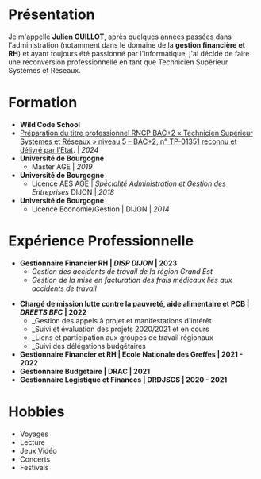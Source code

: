 # Présentation

Je m'appelle **Julien GUILLOT**, après quelques années passées dans l'administration (notamment dans le domaine de la **gestion financière et RH**) et ayant toujours été passionné par l'informatique, j'ai décidé de faire une reconversion professionnelle en tant que Technicien Supérieur Systèmes et Réseaux.

# Formation

* **Wild Code School** 
* [Préparation du titre professionnel RNCP BAC+2 « Technicien Supérieur Systèmes et Réseaux » niveau 5 – BAC+2, n° TP-01351 reconnu et délivré par l’État](https://www.wildcodeschool.com/fr-fr/formations-informatique/formation-technicien-systemes-et-reseaux). | _2024_ 
* **Université de Bourgogne**
	* Master AGE | _2019_ 
*  **Université de Bourgogne** 
	* Licence AES AGE | _Spécialité Administration et Gestion des Entreprises_ DIJON | _2018_ 
*   **Université de Bourgogne** 
	* Licence Economie/Gestion | DIJON | _2014_ 

# Expérience Professionnelle 

* **Gestionnaire Financier RH | _DISP DIJON_ | 2023**
	* _Gestion des accidents de travail de la région Grand Est_
	- _Gestion de la mise en facturation des frais médicaux liés aux accidents de travail_ 
- **Chargé de mission lutte contre la pauvreté, aide alimentaire et PCB | _DREETS BFC_ | 2022**
	- _Gestion des appels à projet et manifestations d'intérêt
	- _Suivi et évaluation des projets 2020/2021 et en cours
	- _Liens et participation aux groupes de travail régionaux
	- _Suivi des délégations budgétaires 
- **Gestionnaire Financier et RH | Ecole Nationale des Greffes | 2021 - 2022**
- **Gestionnaire Budgétaire | DRAC | 2021**
- **Gestionnaire Logistique et Finances | DRDJSCS | 2020 - 2021**

# Hobbies

* Voyages
* Lecture
* Jeux Vidéo
* Concerts
* Festivals
